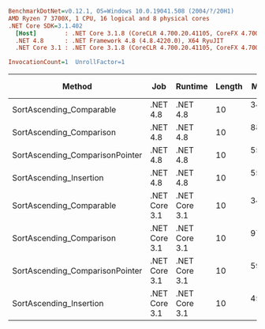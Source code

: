 ``` ini

BenchmarkDotNet=v0.12.1, OS=Windows 10.0.19041.508 (2004/?/20H1)
AMD Ryzen 7 3700X, 1 CPU, 16 logical and 8 physical cores
.NET Core SDK=3.1.402
  [Host]        : .NET Core 3.1.8 (CoreCLR 4.700.20.41105, CoreFX 4.700.20.41903), X64 RyuJIT
  .NET 4.8      : .NET Framework 4.8 (4.8.4220.0), X64 RyuJIT
  .NET Core 3.1 : .NET Core 3.1.8 (CoreCLR 4.700.20.41105, CoreFX 4.700.20.41903), X64 RyuJIT

InvocationCount=1  UnrollFactor=1  

```
|                          Method |           Job |       Runtime | Length |     Mean |    Error |   StdDev |       Gen 0 | Gen 1 | Gen 2 |   Allocated |
|-------------------------------- |-------------- |-------------- |------- |---------:|---------:|---------:|------------:|------:|------:|------------:|
|        SortAscending_Comparable |      .NET 4.8 |      .NET 4.8 |     10 | 349.2 ms |  3.57 ms |  3.34 ms |           - |     - |     - |           - |
|        SortAscending_Comparison |      .NET 4.8 |      .NET 4.8 |     10 | 887.0 ms |  3.08 ms |  2.41 ms | 244000.0000 |     - |     - | 320951264 B |
| SortAscending_ComparisonPointer |      .NET 4.8 |      .NET 4.8 |     10 | 556.5 ms |  2.31 ms |  1.93 ms |           - |     - |     - |           - |
|         SortAscending_Insertion |      .NET 4.8 |      .NET 4.8 |     10 | 552.7 ms |  2.25 ms |  2.10 ms |           - |     - |     - |           - |
|        SortAscending_Comparable | .NET Core 3.1 | .NET Core 3.1 |     10 | 349.2 ms |  3.78 ms |  3.53 ms |           - |     - |     - |           - |
|        SortAscending_Comparison | .NET Core 3.1 | .NET Core 3.1 |     10 | 974.7 ms | 12.88 ms | 11.42 ms |  38000.0000 |     - |     - | 320001272 B |
| SortAscending_ComparisonPointer | .NET Core 3.1 | .NET Core 3.1 |     10 | 595.3 ms |  1.78 ms |  1.67 ms |           - |     - |     - |           - |
|         SortAscending_Insertion | .NET Core 3.1 | .NET Core 3.1 |     10 | 458.1 ms |  4.73 ms |  4.42 ms |           - |     - |     - |       504 B |
